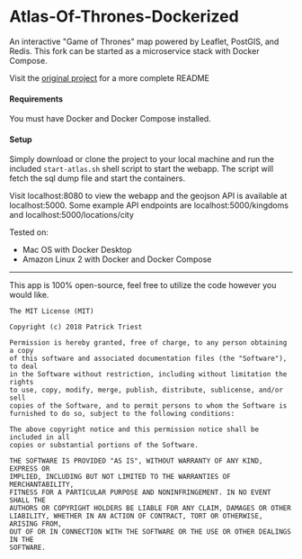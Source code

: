 # Atlas-Of-Thrones-Dockerized

An interactive "Game of Thrones" map powered by Leaflet, PostGIS, and Redis. This fork can be started as a microservice stack with Docker Compose.

Visit the [original project](https://github.com/triestpa/Atlas-Of-Thrones) for a more complete README

#### Requirements

You must have Docker and Docker Compose installed.

#### Setup

Simply download or clone the project to your local machine and run the included `start-atlas.sh` shell script to start the webapp. The script will fetch the sql dump file and start the containers.

Visit localhost:8080 to view the webapp and the geojson API is available at localhost:5000. Some example API endpoints are localhost:5000/kingdoms and localhost:5000/locations/city

Tested on:
- Mac OS with Docker Desktop
- Amazon Linux 2 with Docker and Docker Compose

___


This app is 100% open-source, feel free to utilize the code however you would like.

```
The MIT License (MIT)

Copyright (c) 2018 Patrick Triest

Permission is hereby granted, free of charge, to any person obtaining a copy
of this software and associated documentation files (the "Software"), to deal
in the Software without restriction, including without limitation the rights
to use, copy, modify, merge, publish, distribute, sublicense, and/or sell
copies of the Software, and to permit persons to whom the Software is
furnished to do so, subject to the following conditions:

The above copyright notice and this permission notice shall be included in all
copies or substantial portions of the Software.

THE SOFTWARE IS PROVIDED "AS IS", WITHOUT WARRANTY OF ANY KIND, EXPRESS OR
IMPLIED, INCLUDING BUT NOT LIMITED TO THE WARRANTIES OF MERCHANTABILITY,
FITNESS FOR A PARTICULAR PURPOSE AND NONINFRINGEMENT. IN NO EVENT SHALL THE
AUTHORS OR COPYRIGHT HOLDERS BE LIABLE FOR ANY CLAIM, DAMAGES OR OTHER
LIABILITY, WHETHER IN AN ACTION OF CONTRACT, TORT OR OTHERWISE, ARISING FROM,
OUT OF OR IN CONNECTION WITH THE SOFTWARE OR THE USE OR OTHER DEALINGS IN THE
SOFTWARE.
```
